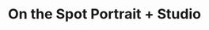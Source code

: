 ---
title: "On the Spot Portrait + Studio"
url: /la-castellana/on-the-spot-portrait-studio/
shop: Foto
---